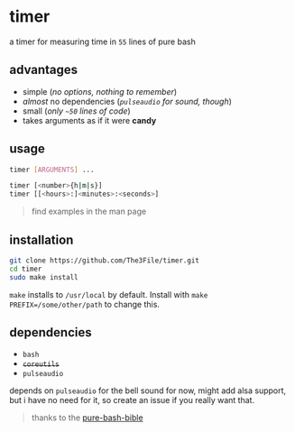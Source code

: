 # timer

a timer for measuring time in `55` lines of pure bash

## advantages

* simple (*no options, nothing to remember*)
* *almost* no dependencies (*`pulseaudio` for sound, though*)
* small (*only `~50` lines of code*)
* takes arguments as if it were **candy**

## usage

``` bash
timer [ARGUMENTS] ...

timer [<number>{h|m|s}]
timer [[<hours>:]<minutes>:<seconds>]
```

> find examples in the man page

## installation

``` bash
git clone https://github.com/The3File/timer.git
cd timer
sudo make install
```

`make` installs to `/usr/local` by default.
Install with `make PREFIX=/some/other/path` to change this. 

## dependencies

* `bash`
* ~~`coreutils`~~
* `pulseaudio`

depends on `pulseaudio` for the bell sound for now, might add alsa support,
but i have no need for it, so create an issue if you really want that.

> thanks to the [pure-bash-bible](http://github.com/dylanaraps/pure-bash-bible)

